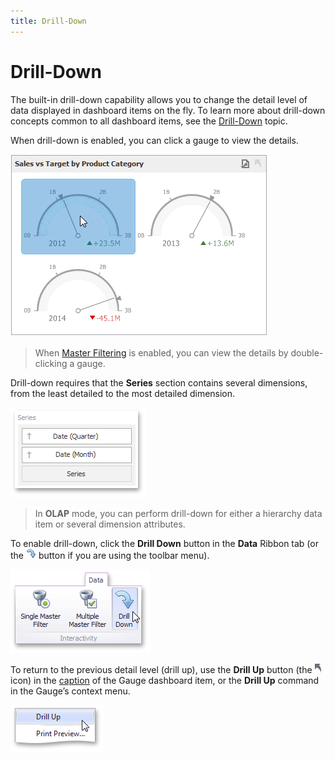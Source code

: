 ```yaml
---
title: Drill-Down
---
```

# Drill-Down
The built-in drill-down capability allows you to change the detail level of data displayed in dashboard items on the fly. To learn more about drill-down concepts common to all dashboard items, see the [Drill-Down](../../../../../../dashboard-for-desktop/articles/dashboard-designer/interactivity/drill-down.md) topic.

When drill-down is enabled, you can click a gauge to view the details.

![Anim_Gauges_DrillDown](../../../../../images/Img19997.gif)

> When [Master Filtering](../../../../../../dashboard-for-desktop/articles/dashboard-designer/designing-dashboard-items/gauges/interactivity/master-filtering.md) is enabled, you can view the details by double-clicking a gauge.

Drill-down requires that the **Series** section contains several dimensions, from the least detailed to the most detailed dimension.

![Cards_Interactivity_DrillDown_DataItems](../../../../../images/Img19987.png)

> In **OLAP** mode, you can perform drill-down for either a hierarchy data item or several dimension attributes.

To enable drill-down, click the **Drill Down** button in the **Data** Ribbon tab (or the ![DataShaping_Interactivity_DrillDown_Toolbar](../../../../../images/Img19513.png) button if you are using the toolbar menu).

![DataShaping_Interactivity_DrillDown_Ribbon](../../../../../images/Img19415.png)

To return to the previous detail level (drill up), use the **Drill Up** button (the ![DrillDown_DrillUpArrow](../../../../../images/Img18627.png) icon) in the [caption](../../../../../../dashboard-for-desktop/articles/dashboard-designer/dashboard-layout/dashboard-item-caption.md) of the Gauge dashboard item, or the **Drill Up** command in the Gauge’s context menu.

![DrillUpCommand_ContextMenu](../../../../../images/Img22786.png)